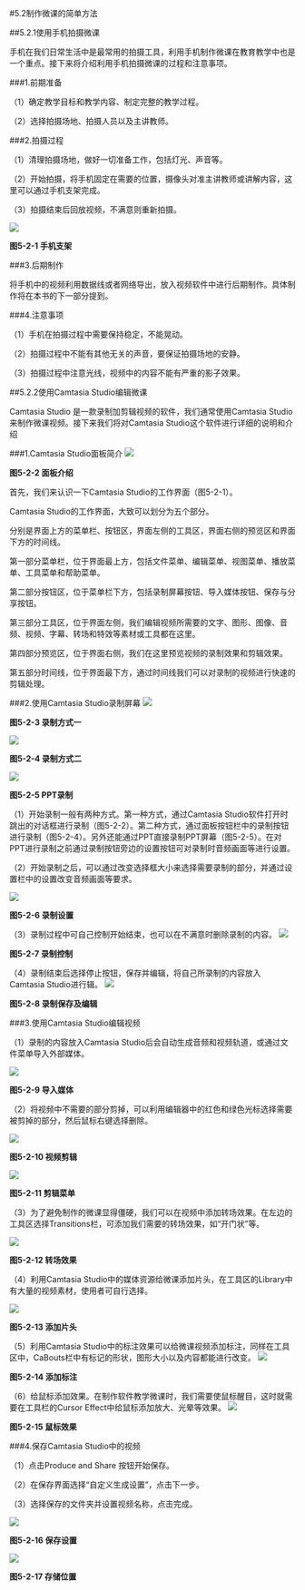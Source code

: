 #5.2制作微课的简单方法

##5.2.1使用手机拍摄微课

手机在我们日常生活中是最常用的拍摄工具，利用手机制作微课在教育教学中也是一个重点。接下来将介绍利用手机拍摄微课的过程和注意事项。

###1.前期准备

（1）确定教学目标和教学内容、制定完整的教学过程。

（2）选择拍摄场地、拍摄人员以及主讲教师。

###2.拍摄过程

（1）清理拍摄场地，做好一切准备工作，包括灯光、声音等。

（2）开始拍摄，将手机固定在需要的位置，摄像头对准主讲教师或讲解内容，这里可以通过手机支架完成。

（3）拍摄结束后回放视频，不满意则重新拍摄。

![](/assets/5-2-1.jpg)

**图5-2-1 手机支架**

###3.后期制作

将手机中的视频利用数据线或者网络导出，放入视频软件中进行后期制作。具体制作将在本书的下一部分提到。

###4.注意事项

（1）手机在拍摄过程中需要保持稳定，不能晃动。

（2）拍摄过程中不能有其他无关的声音，要保证拍摄场地的安静。

（3）拍摄过程中注意光线，视频中的内容不能有严重的影子效果。

##5.2.2使用Camtasia Studio编辑微课

Camtasia Studio 是一款录制加剪辑视频的软件，我们通常使用Camtasia Studio来制作微课视频。接下来我们将对Camtasia Studio这个软件进行详细的说明和介绍

###1.Camtasia Studio面板简介
![](/assets/5-2-2.jpg)

**图5-2-2 面板介绍**

首先，我们来认识一下Camtasia Studio的工作界面（图5-2-1）。

Camtasia Studio的工作界面，大致可以划分为五个部分。

分别是界面上方的菜单栏、按钮区，界面左侧的工具区，界面右侧的预览区和界面下方的时间线。

第一部分菜单栏，位于界面最上方，包括文件菜单、编辑菜单、视图菜单、播放菜单、工具菜单和帮助菜单。

第二部分按钮区，位于菜单栏下方，包括录制屏幕按钮、导入媒体按钮、保存与分享按钮。

第三部分工具区，位于界面左侧，我们编辑视频所需要的文字、图形、图像、音频、视频、字幕、转场和特效等素材或工具都在这里。

第四部分预览区，位于界面右侧，我们在这里预览视频的录制效果和剪辑效果。

第五部分时间线，位于界面最下方，通过时间线我们可以对录制的视频进行快速的剪辑处理。

###2.使用Camtasia Studio录制屏幕
![](/assets/5-2-3.png)

**图5-2-3 录制方式一**     
                      
![](/assets/5-2-4.png)

**图5-2-4 录制方式二**

![](/assets/5-2-5.png)

**图5-2-5 PPT录制**

（1）开始录制一般有两种方式。第一种方式，通过Camtasia Studio软件打开时跳出的对话框进行录制（图5-2-2）。第二种方式，通过面板按钮栏中的录制按钮进行录制（图5-2-4）。另外还能通过PPT直接录制PPT屏幕（图5-2-5）。在对PPT进行录制之前通过录制按钮旁边的设置按钮可对录制时音频画面等进行设置。

（2）开始录制之后，可以通过改变选择框大小来选择需要录制的部分，并通过设置栏中的设置改变音频画面等要求。

![](/assets/5-2-6.png)

**图5-2-6 录制设置**

（3）录制过程中可自己控制开始结束，也可以在不满意时删除录制的内容。
![](/assets/5-2-7.png)

**图5-2-7 录制控制**

（4）录制结束后选择停止按钮，保存并编辑，将自己所录制的内容放入Camtasia Studio进行辑。
![](/assets/5-2-8.png)

**图5-2-8 录制保存及编辑**

###3.使用Camtasia Studio编辑视频

（1）录制的内容放入Camtasia Studio后会自动生成音频和视频轨道，或通过文件菜单导入外部媒体。

![](/assets/5-2-9.png)

**图5-2-9 导入媒体**

（2）将视频中不需要的部分剪掉，可以利用编辑器中的红色和绿色光标选择需要被剪掉的部分，然后鼠标右键选择删除。

![](/assets/5-2-10.png)

**图5-2-10 视频剪辑**

![](/assets/5-2-11.png)   
                 
**图5-2-11 剪辑菜单**

（3）为了避免制作的微课显得僵硬，我们可以在视频中添加转场效果。在左边的工具区选择Transitions栏，可添加我们需要的转场效果，如“开门状”等。

![](/assets/5-2-12.png)

**图5-2-12 转场效果**

（4）利用Camtasia Studio中的媒体资源给微课添加片头，在工具区的Library中有大量的视频素材，使用者可自行选择。

![](/assets/5-2-13.png)

**图5-2-13 添加片头**

（5）利用Camtasia Studio中的标注效果可以给微课视频添加标注，同样在工具区中，CaBouts栏中有标记的形状，图形大小以及内容都能进行改变。
![](/assets/5-2-14.png)

**图5-2-14 添加标注**

（6）给鼠标添加效果。在制作软件教学微课时，我们需要使鼠标醒目，这时就需要在工具栏的Cursor Effect中给鼠标添加放大、光晕等效果。
![](/assets/5-2-15.png)

**图5-2-15 鼠标效果**

###4.保存Camtasia Studio中的视频

（1）点击Produce and Share 按钮开始保存。

（2）在保存界面选择“自定义生成设置”，点击下一步。

（3）选择保存的文件夹并设置视频名称，点击完成。

![](/assets/5-2-16.png)

**图5-2-16 保存设置**

![](/assets/5-2-17.png)   
                   
**图5-2-17 存储位置**
